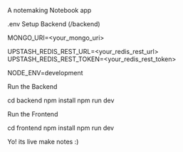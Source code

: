 A notemaking Notebook app

.env Setup
Backend (/backend)

MONGO_URI=<your_mongo_uri>

UPSTASH_REDIS_REST_URL=<your_redis_rest_url>
UPSTASH_REDIS_REST_TOKEN=<your_redis_rest_token>

NODE_ENV=development

Run the Backend

cd backend
npm install
npm run dev

Run the Frontend

cd frontend
npm install
npm run dev

Yo! its live make notes :)
